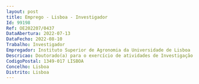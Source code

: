 ```yaml
--- 
layout: post
title: Emprego - Lisboa - Investigador
Id: 99198
Ref: OE202207/0437
DataAbertura: 2022-07-13
DataFecho: 2022-08-10
Trabalho: Investigador
Empregador: Instituto Superior de Agronomia da Universidade de Lisboa
Descricao: Doutorado(a) para o exercício de atividades de Investigação Científica, e de Gestão e Comunicação em Ciência e Tecnologia nas áreas científicas de Ciências da Terra e do Ambiente, de Engenharia Florestal, de Engenharia Agronómica e de Engenharia Alimentar em regime de contrato de trabalho em funções públicas a termo resolutivo certo com vista à execução de tarefas no âmbito do Laboratório Associado TERRA, Laboratório para a Sustentabilidade do Uso da Terra e dos Serviços dos Ecossistemas, LA P 0092 2020, aprovado e financiado pela Fundação Ciência e Tecnologia.
CodigoPostal: 1349-017 LISBOA
Concelho: Lisboa
Distrito: Lisboa
--- 
```

